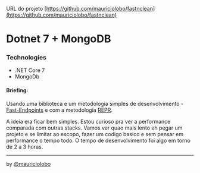 URL do projeto [https://github.com/mauriciolobo/fastnclean](https://github.com/mauriciolobo/fastnclean)

# Dotnet 7 + MongoDB

### Technologies
  - .NET Core 7
  - MongoDb

#### Briefing:
Usando uma biblioteca e um metodologia simples de desenvolvimento - [Fast-Endpoints](https://fast-endpoints.com/) e com a metodologia [REPR](https://deviq.com/design-patterns/repr-design-pattern).

A ideia era ficar bem simples. Estou curioso pra ver a performance comparada com outras stacks. Vamos ver quao mais lento eh pegar um projeto e se limitar ao escopo, fazer um codigo basico e sem pensar em performance o tempo todo. O tempo de desenvolvimento foi algo em torno de 2 a 3 horas.

---

by [@mauriciolobo](https://github.com/mauriciolobo)